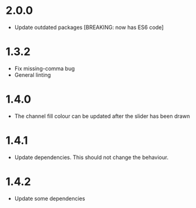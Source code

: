 # 2.0.0
* Update outdated packages [BREAKING: now has ES6 code]

# 1.3.2
* Fix missing-comma bug
* General linting

# 1.4.0
* The channel fill colour can be updated after the slider has been drawn

# 1.4.1
* Update dependencies. This should not change the behaviour.

# 1.4.2
* Update some dependencies
